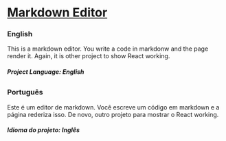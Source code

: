 # [Markdown Editor](https://vitorpatzlaff-markdown.netlify.app)
### English
This is a markdown editor. You write a code in markdonw and the page render it. Again, it is other project to show React working.
##### Project Language: English
##
### Português
Este é um editor de markdown. Você escreve um código em markdown e a página rederiza isso. De novo, outro projeto para mostrar o React working.
##### Idioma do projeto: Inglês

